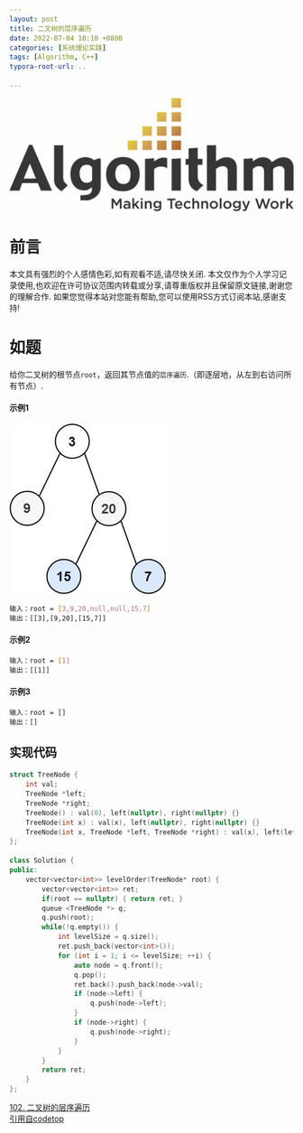 ```yaml
---
layout: post
title: 二叉树的层序遍历
date: 2022-07-04 10:10 +0800
categories: [系统理论实践]
tags: [Algorithm, C++]
typora-root-url: ..

---
```



![](/assets/images/20220701ReverseList/algorithm.webp)

# 前言

本文具有强烈的个人感情色彩,如有观看不适,请尽快关闭. 本文仅作为个人学习记录使用,也欢迎在许可协议范围内转载或分享,请尊重版权并且保留原文链接,谢谢您的理解合作. 如果您觉得本站对您能有帮助,您可以使用RSS方式订阅本站,感谢支持!

# 如题

给你二叉树的根节点`root`，返回其节点值的`层序遍历`.（即逐层地，从左到右访问所有节点）.


#### 示例1

![](/assets/images/20220704BinaryTreeLevelOrder/1.webp)

``` sh 
输入：root = [3,9,20,null,null,15,7]
输出：[[3],[9,20],[15,7]]

```

#### 示例2

``` sh 
输入：root = [1]
输出：[[1]]
```

#### 示例3

``` sh 
输入：root = []
输出：[]
```

## 实现代码

``` c++
struct TreeNode {
    int val;
    TreeNode *left;
    TreeNode *right;
    TreeNode() : val(0), left(nullptr), right(nullptr) {}
    TreeNode(int x) : val(x), left(nullptr), right(nullptr) {}
    TreeNode(int x, TreeNode *left, TreeNode *right) : val(x), left(left), right(right) {}
};
  
class Solution {
public:
    vector<vector<int>> levelOrder(TreeNode* root) {
        vector<vector<int>> ret;
        if(root == nullptr) { return ret; }
        queue <TreeNode *> q;
        q.push(root);
        while(!q.empty()) {
            int levelSize = q.size();
            ret.push_back(vector<int>());
            for (int i = 1; i <= levelSize; ++i) {
                auto node = q.front();
                q.pop();
                ret.back().push_back(node->val);
                if (node->left) {
                    q.push(node->left);
                }
                if (node->right) {
                    q.push(node->right);
                }
            }
        }
        return ret;
    }
};
```


[102. 二叉树的层序遍历](https://leetcode.cn/problems/binary-tree-level-order-traversal/)  
[引用自codetop](https://codetop.cc/home)
